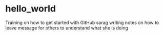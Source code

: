 # hello_world
Training on how to get started with GitHub
sarag writing notes on how to leave message for others to understand what she is doing 
